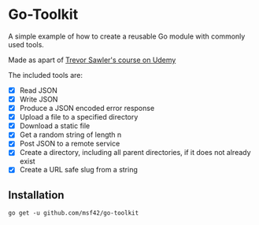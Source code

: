 # Go-Toolkit

A simple example of how to create a reusable Go module with commonly used tools.

Made as apart of [Trevor Sawler's course on Udemy](https://www.udemy.com/course/building-a-module-in-go-golang)

The included tools are:

- [X]  Read JSON
- [X]  Write JSON
- [X]  Produce a JSON encoded error response
- [X]  Upload a file to a specified directory
- [X]  Download a static file
- [X]  Get a random string of length n
- [X]  Post JSON to a remote service
- [X]  Create a directory, including all parent directories, if it does not already exist
- [X]  Create a URL safe slug from a string

## Installation

`go get -u github.com/msf42/go-toolkit`
